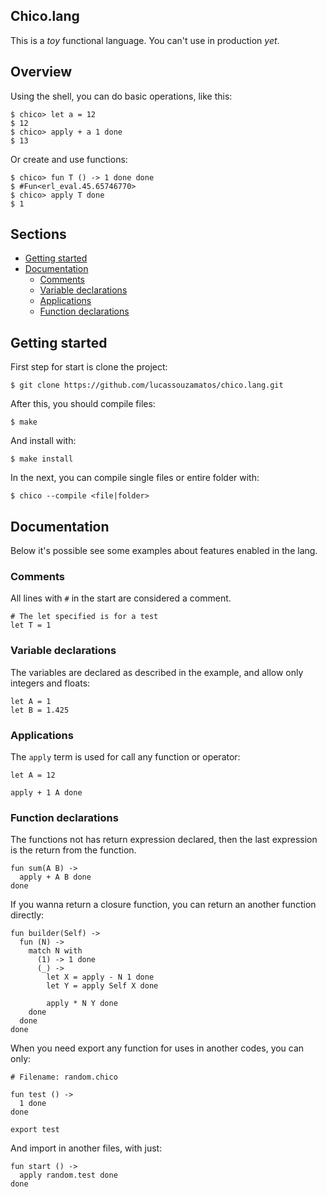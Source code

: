 ## Chico.lang

This is a _toy_ functional language. You can't use in production _yet_.

## Overview
Using the shell, you can do basic operations, like this:

```
$ chico> let a = 12
$ 12
$ chico> apply + a 1 done
$ 13
```

Or create and use functions:

```
$ chico> fun T () -> 1 done done
$ #Fun<erl_eval.45.65746770>
$ chico> apply T done
$ 1
```

## Sections
- [Getting started](#getting-started)
- [Documentation](#documentation)
  - [Comments](#comments)
  - [Variable declarations](#variable-declarations)
  - [Applications](#applications)
  - [Function declarations](#function-declarations)

## Getting started

First step for start is clone the project:

```
$ git clone https://github.com/lucassouzamatos/chico.lang.git
```

After this, you should compile files:

```
$ make
```

And install with:

```
$ make install
```

In the next, you can compile single files or entire folder with:
```
$ chico --compile <file|folder>
``` 

## Documentation

Below it's possible see some examples about features enabled in the lang.

### Comments

All lines with `#` in the start are considered a comment.

```
# The let specified is for a test
let T = 1
```

### Variable declarations

The variables are declared as described in the example, and allow only integers and floats:

```
let A = 1
let B = 1.425
```

### Applications

The `apply` term is used for call any function or operator:

```
let A = 12

apply + 1 A done
```

### Function declarations

The functions not has return expression declared, then the last expression is the return from the function.

```
fun sum(A B) ->
  apply + A B done
done
```

If you wanna return a closure function, you can return an another function directly:

```
fun builder(Self) ->
  fun (N) ->
    match N with
      (1) -> 1 done
      (_) -> 
        let X = apply - N 1 done
        let Y = apply Self X done

        apply * N Y done
    done
  done
done
```

When you need export any function for uses in another codes, you can only:

```
# Filename: random.chico

fun test () ->
  1 done
done

export test
```

And import in another files, with just:

```
fun start () -> 
  apply random.test done
done
```